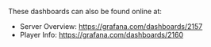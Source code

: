 These dashboards can also be found online at:
* Server Overview: https://grafana.com/dashboards/2157
* Player Info: https://grafana.com/dashboards/2160
